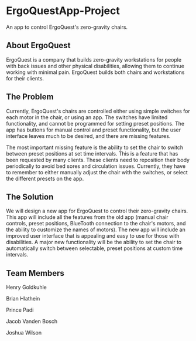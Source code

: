# ErgoQuestApp-Project
An app to control ErgoQuest's zero-gravity chairs.

## About ErgoQuest
ErgoQuest is a company that builds zero-gravity workstations for people with back issues and other physical disabilities, allowing them to continue working with minimal pain. ErgoQuest builds both chairs and workstations for their clients. 

## The Problem
Currently, ErgoQuest's chairs are controlled either using simple switches for each motor in the chair, or using an app. The switches have limited functionality, and cannot be programmed for setting preset positions. The app has buttons for manual control and preset functionality, but the user interface leaves much to be desired, and there are missing features.

The most important missing feature is the ability to set the chair to switch between preset positions at set time intervals. This is a feature that has been requested by many clients. These clients need to reposition their body periodically to avoid bed sores and circulation issues. Currently, they have to remember to either manually adjust the chair with the switches, or select the different presets on the app.

## The Solution
We will design a new app for ErgoQuest to control their zero-gravity chairs. This app will include all the features from the old app (manual chair controls, preset positions, BlueTooth connection to the chair's motors, and the ability to customize the names of motors). The new app will include an improved user interface that is appealing and easy to use for those with disabilities. A major new functionality will be the ability to set the chair to automatically switch between selectable, preset positions at custom time intervals.

## Team Members
Henry Goldkuhle

Brian Hlathein

Prince Padi

Jacob Vanden Bosch

Joshua Wilson
